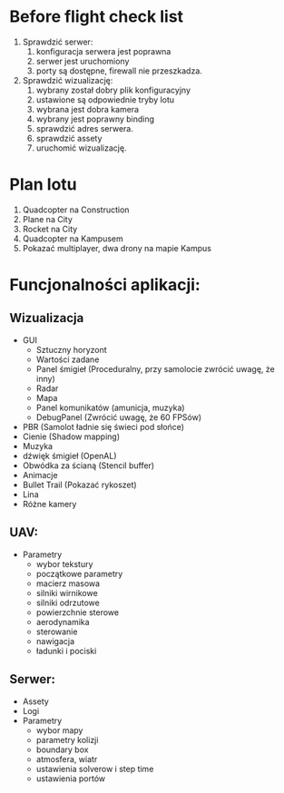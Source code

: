 # Before flight check list

1. Sprawdzić serwer:
    1. konfiguracja serwera jest poprawna
    2. serwer jest uruchomiony
    3. porty są dostępne, firewall nie przeszkadza.
2. Sprawdzić wizualizację:
    1. wybrany został dobry plik konfiguracyjny
    2. ustawione są odpowiednie tryby lotu
    3. wybrana jest dobra kamera
    4. wybrany jest poprawny binding
    5. sprawdzić adres serwera.
    6. sprawdzić assety
    7. uruchomić wizualizację.

# Plan lotu

1. Quadcopter na Construction
1. Plane na City
1. Rocket na City
1. Quadcopter na Kampusem
1. Pokazać multiplayer, dwa drony na mapie Kampus

# Funcjonalności aplikacji:

## Wizualizacja

* GUI
  * Sztuczny horyzont
  * Wartości zadane
  * Panel śmigieł (Proceduralny, przy samolocie zwrócić uwagę, że inny)
  * Radar
  * Mapa
  * Panel komunikatów (amunicja, muzyka)
  * DebugPanel (Zwrócić uwagę, że 60 FPSów)
* PBR (Samolot ładnie się świeci pod słońce)
* Cienie (Shadow mapping)
* Muzyka 
* dźwięk śmigieł (OpenAL)
* Obwódka za ścianą (Stencil buffer)
* Animacje
* Bullet Trail (Pokazać rykoszet)
* Lina
* Różne kamery

## UAV:

* Parametry
    * wybor tekstury
    * początkowe parametry
    * macierz masowa
    * silniki wirnikowe
    * silniki odrzutowe
    * powierzchnie sterowe
    * aerodynamika
    * sterowanie
    * nawigacja
    * ładunki i pociski


## Serwer:
* Assety
* Logi
* Parametry
    * wybor mapy
    * parametry kolizji
    * boundary box
    * atmosfera, wiatr
    * ustawienia solverow i step time
    * ustawienia portów
